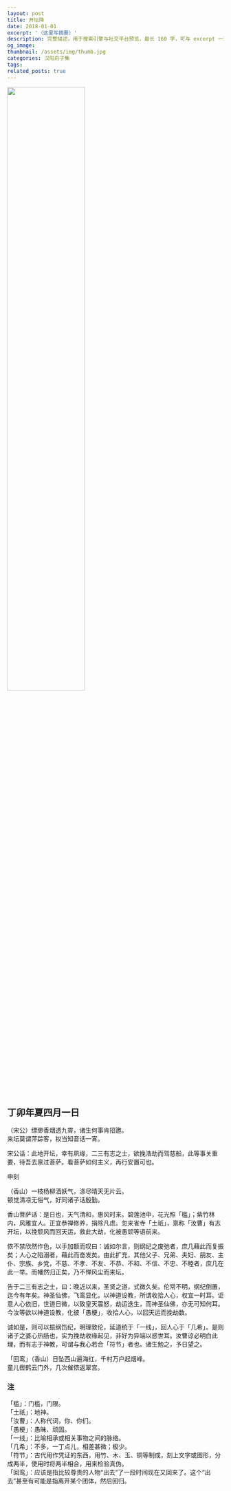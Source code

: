 ```yaml
---
layout: post
title: 开坛降
date: 2018-01-01
excerpt: '（这里写摘要）'
description: 完整描述，用于搜索引擎与社交平台预览，最长 160 字，可与 excerpt 一致
og_image: 
thumbnail: /assets/img/thumb.jpg
categories: 汉阳舟子集
tags: 
related_posts: true
---
```


<img src="{{ '/assets/img/blog/xxxxxxxx' | relative_url }}" style="width:60%;">

## 丁卯年夏四月一日

（宋公）缥缈香烟透九霄，诸生何事肯招邀。  
来坛莫谓萍踪客，权当知音话一宵。

宋公话：此地开坛，幸有夙缘，二三有志之士，欲挽浩劫而驾慈船，此等事关重要，待吾去禀过菩萨。看菩萨如何主义，再行安置可也。

申刻

（香山）一枝杨柳洒妖气，涤尽晴天无片云。  
顿觉清凉无俗气，好同诸子话殷勤。

香山菩萨话：是日也，天气清和，惠风时来。碧莲池中，花光照「槛」；紫竹林内，风雅宜人。正宜恭禅修养，捐除凡虑。忽来雀寺「土祇」，禀称「汝曹」有志开坛，以挽颓风而回天运，救此大劫，化被愚顽等语前来。

侬不禁欣然作色，以手加额而叹曰：诚如尔言，则纲纪之废弛者，庶几藉此而复振矣；人心之陷溺者，藉此而奋发矣。由此扩充，其他父子、兄弟、夫妇、朋友、主仆、宗族、乡党，不慈、不孝、不友、不恭、不和、不信、不忠、不睦者，庶几在此一举。而幡然归正矣，乃不惮风尘而来坛。

告于二三有志之士，曰：晚近以来，圣贤之道，式微久矣。伦常不明，纲纪倒置，迄今有年矣。神圣仙佛，飞鸾显化，以神道设教，所谓收拾人心，权宜一时耳。讵意人心依旧，世道日微，以致皇天震怒，劫运迭生，而神圣仙佛，亦无可知何耳。今汝等欲以神道设教，化彼「愚梗」，收拾人心，以回天运而挽劫数。

诚如是，则可以振纲饬纪，明理敦伦，延道统于「一线」，回人心于「几希」。是则诸子之婆心热肠也，实为挽劫收缘起见，非好为异端以惑世耳。汝曹谅必明白此理，而有志于神教，可谓与我心若合「符节」者也。诸生勉之，予日望之。

「回鸾」（香山）日坠西山遍海红，千村万户起烟峰。  
童儿辔鹤云门外，几次催侬返翠宫。

### 注

「槛」：门槛，门限。  
「土祇」：地神。  
「汝曹」：人称代词，你、你们。  
「愚梗」：愚昧、顽固。  
「一线」：比喻相承或相关事物之间的脉络。  
「几希」：不多，一丁点儿，相差甚微；极少。  
「符节」：古代用作凭证的东西，用竹、木、玉、铜等制成，刻上文字或图形，分成两半，使用时将两半相合，用来检验真伪。  
「回鸾」：应该是指比较尊贵的人物“出去”了一段时间现在又回来了。这个“出去”甚至有可能是指离开某个团体，然后回归。